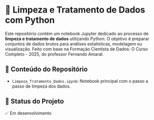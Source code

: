 # 🧹 Limpeza e Tratamento de Dados com Python

Este repositório contém um notebook Jupyter dedicado ao processo de **limpeza e tratamento de dados** utilizando Python. O objetivo é preparar conjuntos de dados brutos para análises estatísticas, modelagem ou visualização. Feito com base na Formação Cientista de Dados: O Curso Completo - 2025, do professor Fernando Amaral.

## 📁 Conteúdo do Repositório

- `Limpeza_Tratamento_Dados.ipynb`: Notebook principal com o passo a passo de limpeza dos dados.

## 🚧 Status do Projeto
✅ Em desenvolvimento
